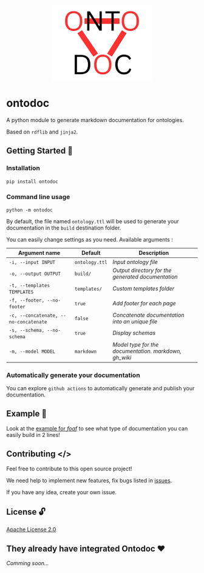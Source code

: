<p align="center">
<img src='./src/logo.png' height='200' alt='ontodoc logo' />
</p>

# ontodoc

A python module to generate markdown documentation for ontologies.

Based on `rdflib` and `jinja2`.

## Getting Started 🚀

### Installation

```shell
pip install ontodoc
```

### Command line usage

```shell
python -m ontodoc
```

By default, the file named `ontology.ttl` will be used to generate your documentation in the `build` destination folder.

You can easily change settings as you need.
Available arguments :

| Argument name                         | Default        | Description                                           |
| ------------------------------------- | -------------- | ----------------------------------------------------- |
| `-i, --input INPUT`                   | `ontology.ttl` | _Input ontology file_                                 |
| `-o, --output OUTPUT`                 | `build/`       | _Output directory for the generated documentation_    |
| `-t, --templates TEMPLATES`           | `templates/`   | _Custom templates folder_                             |
| `-f, --footer, --no-footer`           | `true`         | _Add footer for each page_                            |
| `-c, --concatenate, --no-concatenate` | `false`        | _Concatenate documentation into an unique file_       |
| `-s, --schema, --no-schema`           | `true`         | _Display schemas_                                     |
| `-m, --model MODEL`                   | `markdown`     | _Model type for the documentation. markdown, gh_wiki_ |

### Automatically generate your documentation

You can explore `github actions` to automatically generate and publish your documentation.

## Example 👀

Look at the [example for _foaf_](./example/build/homagepage.md) to see what type of documentation you can easily build in 2 lines!

## Contributing </>

Feel free to contribute to this open source project!

We need help to implement new features, fix bugs listed in [issues](https://github.com/StephaneBranly/ontodoc/issues).

If you have any idea, create your own issue.

## License 🔓

[Apache License 2.0](LICENCE.txt)

## They already have integrated Ontodoc ♥️

_Comming soon..._
